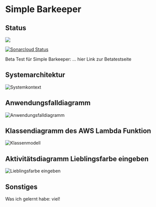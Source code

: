 # Simple Barkeeper

## Status
![](https://travis-ci.org/sweIhm-ws2018-19/sweIhm-ws2018-19/skillproject-do-2.svg?branch=master)

[![Sonarcloud Status](https://sonarcloud.io/api/project_badges/measure?project=skillproject%3AsimpleBarkeeper&metric=alert_status)](https://sonarcloud.io/dashboard?id=skillproject%3AsimpleBarkeeper)

Beta Test für Simple Barkeeper: ... hier Link zur Betatestseite 

## Systemarchitektur
<img src="images/SystemkontextAlexaSkill.png" alt="Systemkontext" class="inline"/>

## Anwendungsfalldiagramm
<img src="images/AlexaSkill_Anwendungsfalldiagramm.png" alt="Anwendungsfalldiagramm" class="inline"/>

## Klassendiagramm des AWS Lambda Funktion
<img src="images/LieblingsfarbeSkillKlassenmodell.png" alt="Klassenmodell" class="inline"/>

## Aktivitätsdiagramm Lieblingsfarbe eingeben
<img src="images/AlexaSkill_Aktivitätsdiagramm.png" alt="Lieblingsfarbe eingeben" class="inline"/>

## Sonstiges
Was ich gelernt habe: viel!
